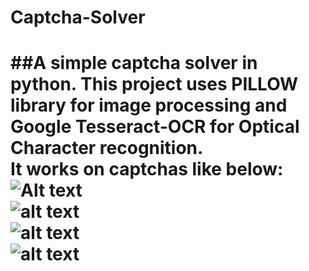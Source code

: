 # Captcha-Solver
##A simple captcha solver in python.
This project uses PILLOW library for image processing and Google Tesseract-OCR for Optical Character recognition.  
It works on captchas like below:  
![Alt text](relative//Demo/1.jpg?raw=true "Title")  
![alt text](https://raw.githubusercontent.com/armooey/Captcha-Solver/edit/master/Demo/11.jpg)  
![alt text](https://raw.githubusercontent.com/armooey/Captcha-Solver/edit/master/Demo/6.jpg)  
![alt text](https://raw.githubusercontent.com/armooey/Captcha-Solver/edit/master/Demo/15.jpg)  
=========================================================================================================  
